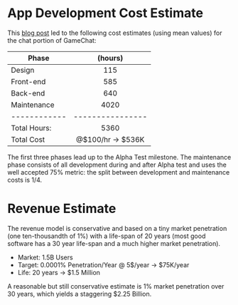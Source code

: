 # App Development Cost Estimate

This [blog post](https://yalantis.com/blog/cost-of-mobile-messaging-app-development-types-kpis-landscape-recommended-approach-and-cost-of-development/) led to the following cost estimates (using mean values) for the chat portion of GameChat:

|    Phase     |    (hours)       |
| ------------ |:----------------:|
| Design       |              115 |
| Front-end    |              585 |
| Back-end     |              640 |
| Maintenance  |             4020 |
| ------------ | ---------------- |
| Total Hours: |             5360 |
| Total Cost   | @$100/hr -> $536K |

The first three phases lead up to the Alpha Test milestone.  The maintenance phase consists of all development during and after Alpha test and uses the well accepted 75% metric: the split between development and maintenance costs is 1/4.


# Revenue Estimate

The revenue model is conservative and based on a tiny market penetration (one ten-thousandth of 1%) with a life-span of 20 years (most good software has a 30 year life-span and a much higher market penetration).

* Market: 1.5B Users
* Target: 0.0001% Penetration/Year @ 5$/year -> $75K/year
* Life: 20 years -> $1.5 Million

A reasonable but still conservative estimate is 1% market penetration over 30 years, which yields a staggering $2.25 Billion. 

